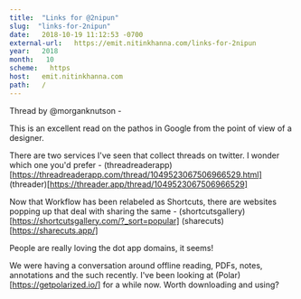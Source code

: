 ```yaml
---
title:  "Links for @2nipun" 
slug:  "links-for-2nipun" 
date:   2018-10-19 11:12:53 -0700 
external-url:   https://emit.nitinkhanna.com/links-for-2nipun 
year:   2018 
month:   10 
scheme:   https 
host:   emit.nitinkhanna.com 
path:   / 
---
```


Thread by @morganknutson -

This is an excellent read on the pathos in Google from the point of view of a designer.

There are two services I've seen that collect threads on twitter. I wonder which one you'd prefer -
(threadreaderapp)[https://threadreaderapp.com/thread/1049523067506966529.html]
(threader)[https://threader.app/thread/1049523067506966529]

Now that Workflow has been relabeled as Shortcuts, there are websites popping up that deal with sharing the same -
(shortcutsgallery)[https://shortcutsgallery.com/?_sort=popular]
(sharecuts)[https://sharecuts.app/]

People are really loving the dot app domains, it seems!

We were having a conversation around offline reading, PDFs, notes, annotations and the such recently. I've been looking at (Polar)[https://getpolarized.io/] for a while now. Worth downloading and using?
